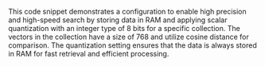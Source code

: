 This code snippet demonstrates a configuration to enable high precision and high-speed search by storing data in RAM and applying scalar quantization with an integer type of 8 bits for a specific collection. The vectors in the collection have a size of 768 and utilize cosine distance for comparison. The quantization setting ensures that the data is always stored in RAM for fast retrieval and efficient processing.
